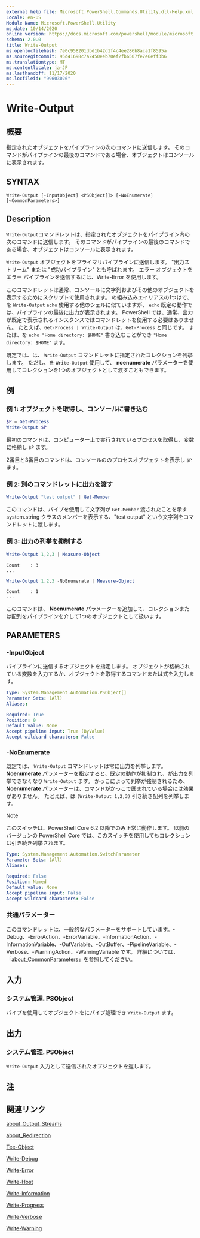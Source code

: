 ```yaml
---
external help file: Microsoft.PowerShell.Commands.Utility.dll-Help.xml
Locale: en-US
Module Name: Microsoft.PowerShell.Utility
ms.date: 10/14/2020
online version: https://docs.microsoft.com/powershell/module/microsoft.powershell.utility/write-output?view=powershell-7.2&WT.mc_id=ps-gethelp
schema: 2.0.0
title: Write-Output
ms.openlocfilehash: 7e0c958201dbd1b42d1f4c4ee286b8aca1f8595a
ms.sourcegitcommit: 95d41698c7a2450eeb70ef2fb6507fe7e6eff3b6
ms.translationtype: MT
ms.contentlocale: ja-JP
ms.lasthandoff: 11/17/2020
ms.locfileid: "99603026"
---
```

# Write-Output

## 概要
指定されたオブジェクトをパイプラインの次のコマンドに送信します。 そのコマンドがパイプラインの最後のコマンドである場合、オブジェクトはコンソールに表示されます。

## SYNTAX

```
Write-Output [-InputObject] <PSObject[]> [-NoEnumerate] [<CommonParameters>]
```

## Description

`Write-Output`コマンドレットは、指定されたオブジェクトをパイプライン内の次のコマンドに送信します。
そのコマンドがパイプラインの最後のコマンドである場合、オブジェクトはコンソールに表示されます。

`Write-Output` オブジェクトをプライマリパイプラインに送信します。 "出力ストリーム" または "成功パイプライン" とも呼ばれます。 エラー オブジェクトをエラー パイプラインを送信するには、Write-Error を使用します。

このコマンドレットは通常、コンソールに文字列およびその他のオブジェクトを表示するためにスクリプトで使用されます。 の組み込みエイリアスの1つはで、を `Write-Output` `echo` 使用する他のシェルに似ていますが、 `echo` 既定の動作では、パイプラインの最後に出力が表示されます。 PowerShell では、通常、出力が既定で表示されるインスタンスではコマンドレットを使用する必要はありません。 たとえば、`Get-Process | Write-Output` は、`Get-Process` と同じです。 または、を `echo "Home directory: $HOME"` 書き込むことができ `"Home directory: $HOME"` ます。

既定では、は、 `Write-Output` コマンドレットに指定されたコレクションを列挙します。 ただし、を `Write-Output` 使用して、 **noenumerate** パラメーターを使用してコレクションを1つのオブジェクトとして渡すこともできます。

## 例

### 例 1: オブジェクトを取得し、コンソールに書き込む

```powershell
$P = Get-Process
Write-Output $P
```

最初のコマンドは、コンピューター上で実行されているプロセスを取得し、変数に格納し `$P` ます。

2番目と3番目のコマンドは、コンソールののプロセスオブジェクトを表示し `$P` ます。

### 例 2: 別のコマンドレットに出力を渡す

```powershell
Write-Output "test output" | Get-Member
```

このコマンドは、パイプを使用して文字列が `Get-Member` 渡されたことを示す system.string クラスのメンバーを表示する、"test output" という文字列をコマンドレットに渡します。

### 例 3: 出力の列挙を抑制する

```powershell
Write-Output 1,2,3 | Measure-Object
```

```Output
Count    : 3
...
```

```powershell
Write-Output 1,2,3 -NoEnumerate | Measure-Object
```

```Output
Count    : 1
...
```

このコマンドは、 **Noenumerate** パラメーターを追加して、コレクションまたは配列をパイプラインを介して1つのオブジェクトとして扱います。

## PARAMETERS

### -InputObject

パイプラインに送信するオブジェクトを指定します。 オブジェクトが格納されている変数を入力するか、オブジェクトを取得するコマンドまたは式を入力します。

```yaml
Type: System.Management.Automation.PSObject[]
Parameter Sets: (All)
Aliases:

Required: True
Position: 0
Default value: None
Accept pipeline input: True (ByValue)
Accept wildcard characters: False
```

### -NoEnumerate

既定では、 `Write-Output` コマンドレットは常に出力を列挙します。 **Noenumerate** パラメーターを指定すると、既定の動作が抑制され、が出力を列挙できなくなり `Write-Output` ます。 かっこによって列挙が強制されるため、 **Noenumerate** パラメーターは、コマンドがかっこで囲まれている場合には効果がありません。 たとえば、は `(Write-Output 1,2,3)` 引き続き配列を列挙します。

> [!NOTE]
> このスイッチは、PowerShell Core 6.2 以降でのみ正常に動作します。 以前のバージョンの PowerShell Core では、このスイッチを使用してもコレクションは引き続き列挙されます。

```yaml
Type: System.Management.Automation.SwitchParameter
Parameter Sets: (All)
Aliases:

Required: False
Position: Named
Default value: None
Accept pipeline input: False
Accept wildcard characters: False
```

### 共通パラメーター

このコマンドレットは、一般的なパラメーターをサポートしています。-Debug、-ErrorAction、-ErrorVariable、-InformationAction、-InformationVariable、-OutVariable、-OutBuffer、-PipelineVariable、-Verbose、-WarningAction、-WarningVariable です。 詳細については、「[about_CommonParameters](https://go.microsoft.com/fwlink/?LinkID=113216)」を参照してください。

## 入力

### システム管理. PSObject

パイプを使用してオブジェクトをにパイプ処理でき `Write-Output` ます。

## 出力

### システム管理. PSObject

`Write-Output` 入力として送信されたオブジェクトを返します。

## 注

## 関連リンク

[about_Output_Streams](../Microsoft.PowerShell.Core/About/about_Output_Streams.md)

[about_Redirection](../Microsoft.PowerShell.Core/About/about_Redirection.md)

[Tee-Object](Tee-Object.md)

[Write-Debug](Write-Debug.md)

[Write-Error](Write-Error.md)

[Write-Host](Write-Host.md)

[Write-Information](Write-Information.md)

[Write-Progress](Write-Progress.md)

[Write-Verbose](Write-Verbose.md)

[Write-Warning](Write-Warning.md)
